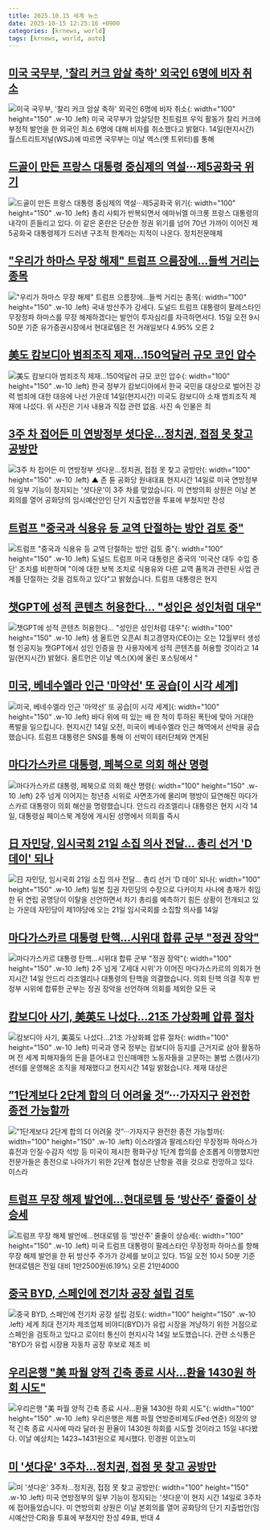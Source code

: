 ```yaml
---
title: 2025.10.15 세계 뉴스
date: 2025-10-15 12:25:16 +0900
categories: [krnews, world]
tags: [krnews, world, auto]
---
```

## [미국 국무부, '찰리 커크 암살 축하' 외국인 6명에 비자 취소](https://n.news.naver.com/mnews/article/008/0005262869)

![미국 국무부, '찰리 커크 암살 축하' 외국인 6명에 비자 취소](https://mimgnews.pstatic.net/image/origin/008/2025/10/15/5262869.jpg?type=nf220_150){: width="100" height="150" .w-10 .left}
미국 국무부가 암살당한 친트럼프 우익 활동가 찰리 커크에 부정적 발언을 한 외국인 최소 6명에 대해 비자를 취소했다고 밝혔다. 14일(현지시간) 월스트리트저널(WSJ)에 따르면 국무부는 이날 엑스(옛 트위터)를 통해

## [드골이 만든 프랑스 대통령 중심제의 역설···제5공화국 위기](https://n.news.naver.com/mnews/article/032/0003401886)

![드골이 만든 프랑스 대통령 중심제의 역설···제5공화국 위기](https://mimgnews.pstatic.net/image/origin/032/2025/10/14/3401886.jpg?type=nf220_150){: width="100" height="150" .w-10 .left}
총리 사퇴가 반복되면서 에마뉘엘 마크롱 프랑스 대통령의 내각이 흔들리고 있다. 이 같은 혼란은 단순한 정권 위기를 넘어 70년 가까이 이어진 제5공화국 대통령제가 드러낸 구조적 한계라는 지적이 나온다. 정치전문매체

## ["우리가 하마스 무장 해제" 트럼프 으름장에…들썩 거리는 종목](https://n.news.naver.com/mnews/article/015/0005196835)

!["우리가 하마스 무장 해제" 트럼프 으름장에…들썩 거리는 종목](https://mimgnews.pstatic.net/image/origin/015/2025/10/15/5196835.jpg?type=nf220_150){: width="100" height="150" .w-10 .left}
국내 방산주가 강세다. 도널드 트럼프 대통령이 팔레스타인 무장정파 하마스를 무장 해제하겠다는 발언이 투자심리를 자극하면서다. 15일 오전 9시 50분 기준 유가증권시장에서 현대로템은 전 거래일보다 4.95% 오른 2

## [美도 캄보디아 범죄조직 제재…150억달러 규모 코인 압수](https://n.news.naver.com/mnews/article/018/0006138351)

![美도 캄보디아 범죄조직 제재…150억달러 규모 코인 압수](https://mimgnews.pstatic.net/image/origin/018/2025/10/15/6138351.jpg?type=nf220_150){: width="100" height="150" .w-10 .left}
한국 정부가 캄보디아에서 한국 국민을 대상으로 벌어진 강력 범죄에 대한 대응에 나선 가운데 14일(현지시간) 미국도 캄보디아 소재 범죄조직 제재에 나섰다. 위 사진은 기사 내용과 직접 관련 없음. 사진 속 인물은 최

## [3주 차 접어든 미 연방정부 셧다운…정치권, 접점 못 찾고 공방만](https://n.news.naver.com/mnews/article/055/0001299832)

![3주 차 접어든 미 연방정부 셧다운…정치권, 접점 못 찾고 공방만](https://mimgnews.pstatic.net/image/origin/055/2025/10/15/1299832.jpg?type=nf220_150){: width="100" height="150" .w-10 .left}
▲ 존 튠 공화당 원내대표 현지시간 14일로 미국 연방정부의 일부 기능이 정지되는 '셧다운'이 3주 차를 맞았습니다. 미 연방의회 상원은 이날 본회의를 열어 공화당의 임시예산안인 단기 지출법안을 투표에 부쳤지만 찬성

## [트럼프 "중국과 식용유 등 교역 단절하는 방안 검토 중"](https://n.news.naver.com/mnews/article/437/0000460410)

![트럼프 "중국과 식용유 등 교역 단절하는 방안 검토 중"](https://mimgnews.pstatic.net/image/origin/437/2025/10/15/460410.jpg?type=nf220_150){: width="100" height="150" .w-10 .left}
도널드 트럼프 미국 대통령은 중국의 '미국산 대두 수입 중단' 조치를 비판하며 "이에 대한 보복 조치로 식용유와 다른 교역 품목과 관련된 사업 관계를 단절하는 것을 검토하고 있다"고 밝혔습니다. 트럼프 대통령은 현지

## [챗GPT에 성적 콘텐츠 허용한다… "성인은 성인처럼 대우"](https://n.news.naver.com/mnews/article/469/0000891980)

![챗GPT에 성적 콘텐츠 허용한다… "성인은 성인처럼 대우"](https://mimgnews.pstatic.net/image/origin/469/2025/10/15/891980.jpg?type=nf220_150){: width="100" height="150" .w-10 .left}
샘 올트먼 오픈AI 최고경영자(CEO)는 오는 12월부터 생성형 인공지능 챗GPT에서 성인 인증을 한 사용자에게 성적 콘텐츠를 허용할 것이라고 14일(현지시간) 밝혔다. 올트먼은 이날 엑스(X)에 올린 포스팅에서 "

## [미국, 베네수엘라 인근 '마약선' 또 공습[이 시각 세계]](https://n.news.naver.com/mnews/article/214/0001454955)

![미국, 베네수엘라 인근 '마약선' 또 공습[이 시각 세계]](https://mimgnews.pstatic.net/image/origin/214/2025/10/15/1454955.jpg?type=nf220_150){: width="100" height="150" .w-10 .left}
바다 위에 떠 있는 배 한 척이 투하된 폭탄에 맞아 거대한 폭발을 일으킵니다. 현지시간 14일 오전, 미국이 베네수엘라 인근 해역에서 선박을 공습했습니다. 트럼프 대통령은 SNS를 통해 이 선박이 테러단체와 연계된

## [마다가스카르 대통령, 페북으로 의회 해산 명령](https://n.news.naver.com/mnews/article/056/0012046549)

![마다가스카르 대통령, 페북으로 의회 해산 명령](https://mimgnews.pstatic.net/image/origin/056/2025/10/14/12046549.jpg?type=nf220_150){: width="100" height="150" .w-10 .left}
2주 넘게 이어지는 청년층 시위로 사면초가에 몰리며 행방이 묘연해진 마다가스카르 대통령이 의회 해산을 명령했습니다. 안드리 라조엘리나 대통령은 현지 시각 14일, 대통령실 페이스북 계정에 게시된 성명에서 의회를 즉시

## [日 자민당, 임시국회 21일 소집 의사 전달… 총리 선거 'D 데이' 되나](https://n.news.naver.com/mnews/article/011/0004543232)

![日 자민당, 임시국회 21일 소집 의사 전달… 총리 선거 'D 데이' 되나](https://mimgnews.pstatic.net/image/origin/011/2025/10/14/4543232.jpg?type=nf220_150){: width="100" height="150" .w-10 .left}
일본 집권 자민당의 수장으로 다카이치 사나에 총재가 취임한 뒤 연립 공명당이 이탈을 선언하면서 차기 총리를 예측하기 힘든 상황이 전개되고 있는 가운데 자민당이 제1야당에 오는 21일 임시국회를 소집할 의사를 14일

## [마다가스카르 대통령 탄핵...시위대 합류 군부 "정권 장악"](https://n.news.naver.com/mnews/article/052/0002259340)

![마다가스카르 대통령 탄핵...시위대 합류 군부 "정권 장악"](https://mimgnews.pstatic.net/image/origin/052/2025/10/14/2259340.jpg?type=nf220_150){: width="100" height="150" .w-10 .left}
2주 넘게 'Z세대 시위'가 이어진 마다가스카르의 의회가 현지시간 14일 안드리 라조엘리나 대통령의 탄핵을 의결했습니다. 의회 탄핵 의결 직후 반정부 시위에 합류한 군부는 정권 장악을 선언하며 의회를 제외한 모든 국

## [캄보디아 사기, 美英도 나섰다…21조 가상화폐 압류 절차](https://n.news.naver.com/mnews/article/374/0000468477)

![캄보디아 사기, 美英도 나섰다…21조 가상화폐 압류 절차](https://mimgnews.pstatic.net/image/origin/374/2025/10/15/468477.jpg?type=nf220_150){: width="100" height="150" .w-10 .left}
미국과 영국 정부는 캄보디아 등지를 근거지로 삼아 활동하며 전 세계 피해자들의 돈을 뜯어내고 인신매매한 노동자들을 고문하는 불법 스캠(사기)센터를 운영해온 조직을 제재했다고 현지시간 14일 밝혔습니다. 제재 대상은

## [”1단계보다 2단계 합의 더 어려울 것”···가자지구 완전한 종전 가능할까](https://n.news.naver.com/mnews/article/032/0003401851)

![”1단계보다 2단계 합의 더 어려울 것”···가자지구 완전한 종전 가능할까](https://mimgnews.pstatic.net/image/origin/032/2025/10/14/3401851.jpg?type=nf220_150){: width="100" height="150" .w-10 .left}
이스라엘과 팔레스타인 무장정파 하마스가 휴전과 인질·수감자 석방 등 미국이 제시한 평화구상 1단계 합의를 순조롭게 이행했지만 전문가들은 종전으로 나아가기 위한 2단계 협상은 난항을 겪을 것으로 전망하고 있다. 이스라

## [트럼프 무장 해제 발언에…현대로템 등 ‘방산주’ 줄줄이 상승세](https://n.news.naver.com/mnews/article/009/0005573059)

![트럼프 무장 해제 발언에…현대로템 등 ‘방산주’ 줄줄이 상승세](https://mimgnews.pstatic.net/image/origin/009/2025/10/15/5573059.jpg?type=nf220_150){: width="100" height="150" .w-10 .left}
미국 트럼프 대통령이 팔레스타인 무장정파 하마스를 향해 무장 해제 발언을 한 뒤 방산주 주가가 강세를 보이고 있다. 15일 오전 10시 50분 기준 현대로템은 전일 대비 1만2500원(6.19%) 오른 21만4000

## [중국 BYD, 스페인에 전기차 공장 설립 검토](https://n.news.naver.com/mnews/article/056/0012046316)

![중국 BYD, 스페인에 전기차 공장 설립 검토](https://mimgnews.pstatic.net/image/origin/056/2025/10/14/12046316.jpg?type=nf220_150){: width="100" height="150" .w-10 .left}
세계 최대 전기차 제조업체 비야디(BYD)가 유럽 시장을 겨냥하기 위한 거점으로 스페인을 검토하고 있다고 로이터 통신이 현지시각 14일 보도했습니다. 관련 소식통은 "BYD가 유럽 시장용 자동차 공장 후보로 제조 비

## [우리은행 "美 파월 양적 긴축 종료 시사…환율 1430원 하회 시도"](https://n.news.naver.com/mnews/article/421/0008538430)

![우리은행 "美 파월 양적 긴축 종료 시사…환율 1430원 하회 시도"](https://mimgnews.pstatic.net/image/origin/421/2025/10/15/8538430.jpg?type=nf220_150){: width="100" height="150" .w-10 .left}
우리은행은 제롬 파월 연방준비제도(Fed·연준) 의장의 양적 긴축 종료 시사에 따라 달러·원 환율이 1430원 하회를 시도할 것이라고 15일 내다봤다. 이날 예상치는 1423~1431원으로 제시했다. 민경원 이코노미

## [미 '셧다운' 3주차...정치권, 접점 못 찾고 공방만](https://n.news.naver.com/mnews/article/052/0002259447)

![미 '셧다운' 3주차...정치권, 접점 못 찾고 공방만](https://mimgnews.pstatic.net/image/origin/052/2025/10/15/2259447.jpg?type=nf220_150){: width="100" height="150" .w-10 .left}
미국 연방정부의 일부 기능이 정지되는 '셧다운'이 현지 시간 14일로 3주차에 접어들었습니다. 미 연방의회 상원은 이날 본회의를 열어 공화당의 단기 지출법안(임시예산안·CR)을 투표에 부쳤지만 찬성 49표, 반대 4


